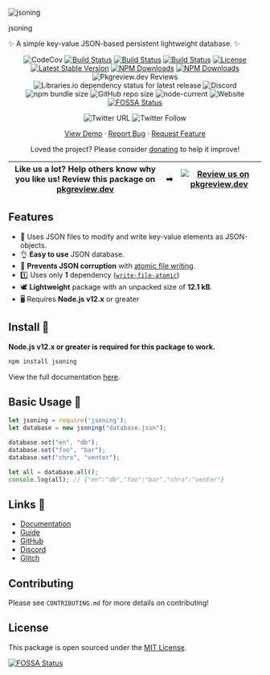 ![jsoning](https://cdn.glitch.com/53ed8404-b30d-494a-8960-e28bf8781ebd%2Fjsoning-text.png?v=1595495853462)

<div align="center>

# jsoning

✨ A simple key-value JSON-based persistent lightweight database. ✨

</div>

<div align="center">

![CodeCov](https://codecov.io/gh/khalby786/jsoning/branch/master/graph/badge.svg)
[![Build Status](https://travis-ci.org/khalby786/jsoning.svg?branch=master)](https://travis-ci.org/khalby786/jsoning)
[![Build Status](https://img.shields.io/github/forks/khalby786/jsoning.svg)](https://github.com/khalby786/jsoning)
[![Build Status](https://img.shields.io/github/stars/khalby786/jsoning.svg)](https://github.com/khalby786/jsoning)
[![License](https://img.shields.io/github/license/khalby786/jsoning.svg)](https://github.com/khalby786/jsoning)
[![Latest Stable Version](https://img.shields.io/npm/v/jsoning.svg)](https://www.npmjs.com/package/jsoning)
[![NPM Downloads](https://img.shields.io/npm/dt/jsoning.svg)](https://www.npmjs.com/package/jsoning)
[![NPM Downloads](https://img.shields.io/npm/dm/jsoning.svg)](https://www.npmjs.com/package/jsoning)
![Pkgreview.dev Reviews](https://img.shields.io/pkgreview/rating/npm/jsoning)
![Libraries.io dependency status for latest release](https://img.shields.io/librariesio/release/npm/jsoning)
![Discord](https://img.shields.io/discord/698841420412354581)
![npm bundle size](https://img.shields.io/bundlephobia/min/jsoning)
![GitHub repo size](https://img.shields.io/github/repo-size/khalby786/jsoning)
![node-current](https://img.shields.io/node/v/jsoning)
![Website](https://img.shields.io/website?down_color=red&down_message=offline&up_color=green&up_message=online&url=https%3A%2F%2Fkhalby786.github.io%2Fjsoning)
[![FOSSA Status](https://app.fossa.com/api/projects/git%2Bgithub.com%2Fkhalby786%2Fjsoning.svg?type=shield)](https://app.fossa.com/projects/git%2Bgithub.com%2Fkhalby786%2Fjsoning?ref=badge_shield)

</div>

<div align="center">

![Twitter URL](https://img.shields.io/twitter/url?style=social&url=https%3A%2F%2Fkhalby786.github.io%2Fjsoning)
![Twitter Follow](https://img.shields.io/twitter/follow/khalby786?style=social)

</div>

<div align="center">

[View Demo](https://glitch.com/edit/#!/jsoning) · [Report Bug](https://github.com/khalby786/jsoning/issues) · [Request Feature](https://github.com/khalby786/jsoning/issues)

Loved the project? Please consider [donating](https://buymeacoffee.com/khaleelgibran) to help it improve!

</div>


| **Like us a lot?** Help others know why you like us! **Review this package on [pkgreview.dev](https://pkgreview.dev/npm/jsoning)** | ➡   | [![Review us on pkgreview.dev](https://i.ibb.co/McjVMfb/pkgreview-dev.jpg)](https://pkgreview.dev/npm/jsoning) |             
| ----------------------------------------------------------------------------------------------------------------------------------------- | --- | --------------------------------------------------------------------------------------------------------------------- |

## Features

* 📝 Uses JSON files to modify and write key-value elements as JSON-objects.
* 👌 **Easy to use** JSON database.
* 🚫 **Prevents JSON corruption** with [atomic file writing](https://github.com/npm/write-file-atomic).
* 1️⃣ Uses only **1** dependency ([`write-file-atomic`](https://github.com/npm/write-file-atomic))
* 🕊️ **Lightweight** package with an unpacked size of **12.1 kB**.
* 🖥️ Requires **Node.js v12.x** or greater

## Install 💾

**Node.js v12.x or greater is required for this package to work.**

```js
npm install jsoning
```

View the full documentation [here](https://jsoning.js.org/).

## Basic Usage 📑

```js
let jsoning = require('jsoning');
let database = new jsoning("database.json");

database.set("en", "db");
database.set("foo", "bar");
database.set("chro", "venter");

let all = database.all();
console.log(all); // {"en":"db","foo":"bar","chro":"venter"}
```

## Links 🔗

* [Documentation](https://jsoning.js.org)
* [Guide](https://jsoning.netlify.app)
* [GitHub](https://github.com/khalby786/jsoning)
* [Discord](https://discord.gg/3v8P9RE)
* [Glitch](https://glitch.com/~jsoning)

## Contributing

Please see `CONTRIBUTING.md` for more details on contributing!

## License

This package is open sourced under the [MIT License](https://github.com/khalby786/jsoning/blob/master/LICENSE.md).

[![FOSSA Status](https://app.fossa.com/api/projects/git%2Bgithub.com%2Fkhalby786%2Fjsoning.svg?type=large)](https://app.fossa.com/projects/git%2Bgithub.com%2Fkhalby786%2Fjsoning?ref=badge_large)
